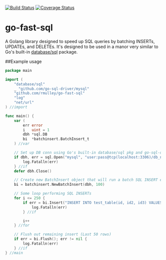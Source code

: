 [![Build Status](https://travis-ci.org/rmulley/go-fast-sql.png)](https://travis-ci.org/rmulley/go-fast-sql)
[![Coverage Status](https://coveralls.io/repos/rmulley/go-fast-sql/badge.svg?branch=master)](https://coveralls.io/r/rmulley/go-fast-sql?branch=master)
# go-fast-sql
A Golang library designed to speed up SQL queries by batching INSERTs, UPDATEs, and DELETEs.  It's designed to be used in a manor very similar to Go's built-in [database/sql](http://golang.org/pkg/database/sql/) package.

##Example usage

```go
package main

import (
	"database/sql"
	_ "github.com/go-sql-driver/mysql"
	"github.com/rmulley/go-fast-sql"
	"log"
	"net/url"
) //import

func main() {
	var (
		err error
		i   uint = 1
		dbh *sql.DB
		bi  *batchinsert.BatchInsert_t
	) //var

	// Set up DB conn using Go's built-in database/sql pkg and go-sql-driver's MySQL driver
	if dbh, err = sql.Open("mysql", "user:pass@tcp(localhost:3306)/db_name?"+url.QueryEscape("charset=utf8mb4,utf8&loc=America/New_York")); err != nil {
		log.Fatalln(err)
	} //if
	defer dbh.Close()

	// Create new BatchInsert object that will run a batch SQL INSERT every 100 rows
	bi = batchinsert.NewBatchInsert(dbh, 100)

	// Some loop performing SQL INSERTs
	for i <= 250 {
		if err = bi.Insert("INSERT INTO test_table(id, id2, id3) VALUES(?, ?, ?);", i, i + 1, i + 2); err != nil {
			log.Fatalln(err)
		} //if

		i++
	} //for

	// Flush out remaining insert (Last 50 rows)
	if err = bi.Flush(); err != nil {
		log.Fatalln(err)
	} //if
} //main
```
